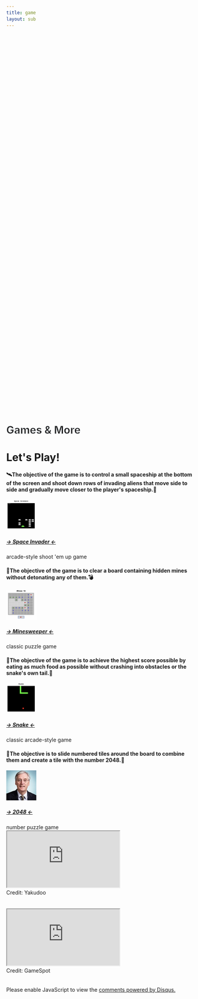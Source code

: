 ```yaml
---
title: game
layout: sub
---
```


<!-- Header Start -->
<div class="container-fluid bg-primary d-flex align-items-center mb-5 py-5" id="home" style="min-height: 25vh;"></div>
<!-- Header End -->

<!-- Testimonial Start -->
<div class="container-fluid py-5" id="testimonial">
    <div class="container">
        <div class="position-relative d-flex align-items-center justify-content-center">
            <h1 class="display-1 text-uppercase text-white" style="-webkit-text-stroke: 1px #dee2e6;">Games & More</h1>
            <h1 class="position-absolute text-uppercase text-primary">Let's Play!</h1>
        </div>
        <div class="row justify-content-center">
            <div class="col-lg-9">
                <div class="owl-carousel testimonial-carousel">
                    <div class="text-center">
                        <i class="fa fa-3x fa-quote-left text-primary mb-4"></i>
                        <h4 class="font-weight-light mb-4">
                            🛰The objective of the game is to control a small spaceship at the bottom of the screen and shoot down rows of 
                            invading aliens that move side to side and gradually move closer to the player's spaceship.🚀
                        </h4>
                        <img class="img-fluid rounded-circle mx-auto mb-3" src="img/space.png" style="width: 80px; height: 80px;">
                        <a class="font-weight-bold m-0" href="https://woodylinwc.github.io/Space-Invaders" target="_blank"><h5 class="font-weight-bold m-0">-> Space Invader <-</h5></a>
                        <span>arcade-style shoot 'em up game</span>
                    </div>
                    <div class="text-center">
                        <i class="fa fa-3x fa-quote-left text-primary mb-4"></i>
                        <h4 class="font-weight-light mb-4">
                            🔎The objective of the game is to clear a board containing hidden mines without detonating any of them.💣
                        </h4>
                        <img class="img-fluid rounded-circle mx-auto mb-3" src="img/minesweeper.png" style="width: 80px; height: 80px;">
                        <a class="font-weight-bold m-0" href="https://woodylinwc.github.io/Minesweeper/" target="_blank"><h5 class="font-weight-bold m-0">-> Minesweeper <-</h5></a>
                        <span>classic puzzle game</span>
                    </div>
                    <div class="text-center">
                        <i class="fa fa-3x fa-quote-left text-primary mb-4"></i>
                        <h4 class="font-weight-light mb-4">
                            🐍The objective of the game is to achieve the highest score possible by eating as much food as possible without crashing into obstacles or the snake's own tail.🍎
                        </h4>
                        <img class="img-fluid rounded-circle mx-auto mb-3" src="img/snake.png" style="width: 80px; height: 80px;">
                        <a class="font-weight-bold m-0" href="https://woodylinwc.github.io/Snake" target="_blank"><h5 class="font-weight-bold m-0">-> Snake <-</h5></a>
                        <span>classic arcade-style game</span>
                    </div>
                    <div class="text-center">
                        <i class="fa fa-3x fa-quote-left text-primary mb-4"></i>
                        <h4 class="font-weight-light mb-4">
                            🧩The objective is to slide numbered tiles around the board to combine them and create a tile with the number 2048.🏅
                        </h4>
                        <img class="img-fluid rounded-circle mx-auto mb-3" src="img/testimonial-3.jpg" style="width: 80px; height: 80px;">
                        <a class="font-weight-bold m-0" href="https://woodylinwc.github.io/Snake" target="_blank"><h5 class="font-weight-bold m-0">-> 2048 <-</h5></a>
                        <span>number puzzle game</span>
                    </div>
                </div>
            </div>
        </div>
    </div>
</div>
<!-- Testimonial End -->


<!-- iframe Start-->
<div id="my-iframe-container">
    <body>
        <iframe id="my-iframe" src="https://woodylinwc.github.io/TheAviator"></iframe>
    </body>
</div>
<div class="text-center">Credit: Yakudoo</div>
<br />
<br />
<!-- iframe Start-->


<!-- iframe Start-->
<div id="my-iframe-container">
    <body>
        <iframe id="my-iframe" src="https://www.gamespot.com/news/"></iframe>
    </body>
</div>
<div class="text-center">Credit: GameSpot</div>
<br />
<br />
<!-- iframe Start-->

<!-- Chat Start -->
<div id="disqus_thread"></div>
<script>
    /**
    *  RECOMMENDED CONFIGURATION VARIABLES: EDIT AND UNCOMMENT THE SECTION BELOW TO INSERT DYNAMIC VALUES FROM YOUR PLATFORM OR CMS.
    *  LEARN WHY DEFINING THESE VARIABLES IS IMPORTANT: https://disqus.com/admin/universalcode/#configuration-variables    */
    var disqus_config = function () {
    this.page.url = PAGE_URL;  // Replace PAGE_URL with your page's canonical URL variable
    this.page.identifier = PAGE_IDENTIFIER; // Replace PAGE_IDENTIFIER with your page's unique identifier variable
    };
    (function() { // DON'T EDIT BELOW THIS LINE
    var d = document, s = d.createElement('script');
    s.src = 'https://game-section.disqus.com/embed.js';
    s.setAttribute('data-timestamp', +new Date());
    (d.head || d.body).appendChild(s);
    })();
</script>
<noscript>Please enable JavaScript to view the <a href="https://disqus.com/?ref_noscript">comments powered by Disqus.</a></noscript>
<!-- Chat End -->

     